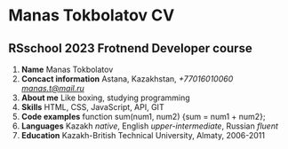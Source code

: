 # Manas Tokbolatov CV
## RSschool 2023 Frotnend Developer course

1. **Name** Manas Tokbolatov
2. **Concact information** Astana, Kazakhstan, *+77016010060* *manas.t@mail.ru*
3. **About me** Like boxing, studying programming
4. **Skills** HTML, CSS, JavaScript, API, GIT
5. **Code examples** function sum(num1, num2) {sum = num1 + num2};
6. **Languages** Kazakh *native*, English *upper-intermediate*, Russian *fluent*
7. **Education** Kazakh-British Technical University, Almaty, 2006-2011
